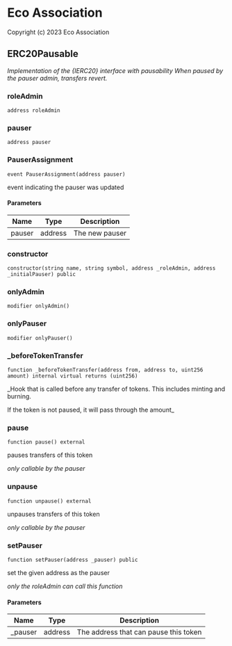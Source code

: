 # Eco Association

Copyright (c) 2023 Eco Association

## ERC20Pausable

_Implementation of the {IERC20} interface with pausability
When paused by the pauser admin, transfers revert._

### roleAdmin

  ```solidity
  address roleAdmin
  ```

### pauser

  ```solidity
  address pauser
  ```

### PauserAssignment

  ```solidity
  event PauserAssignment(address pauser)
  ```

event indicating the pauser was updated

#### Parameters

| Name | Type | Description |
| ---- | ---- | ----------- |
| pauser | address | The new pauser |

### constructor

  ```solidity
  constructor(string name, string symbol, address _roleAdmin, address _initialPauser) public
  ```

### onlyAdmin

  ```solidity
  modifier onlyAdmin()
  ```

### onlyPauser

  ```solidity
  modifier onlyPauser()
  ```

### _beforeTokenTransfer

  ```solidity
  function _beforeTokenTransfer(address from, address to, uint256 amount) internal virtual returns (uint256)
  ```

_Hook that is called before any transfer of tokens. This includes
minting and burning.

If the token is not paused, it will pass through the amount_

### pause

  ```solidity
  function pause() external
  ```

pauses transfers of this token

_only callable by the pauser_

### unpause

  ```solidity
  function unpause() external
  ```

unpauses transfers of this token

_only callable by the pauser_

### setPauser

  ```solidity
  function setPauser(address _pauser) public
  ```

set the given address as the pauser

_only the roleAdmin can call this function_

#### Parameters

| Name | Type | Description |
| ---- | ---- | ----------- |
| _pauser | address | The address that can pause this token |

